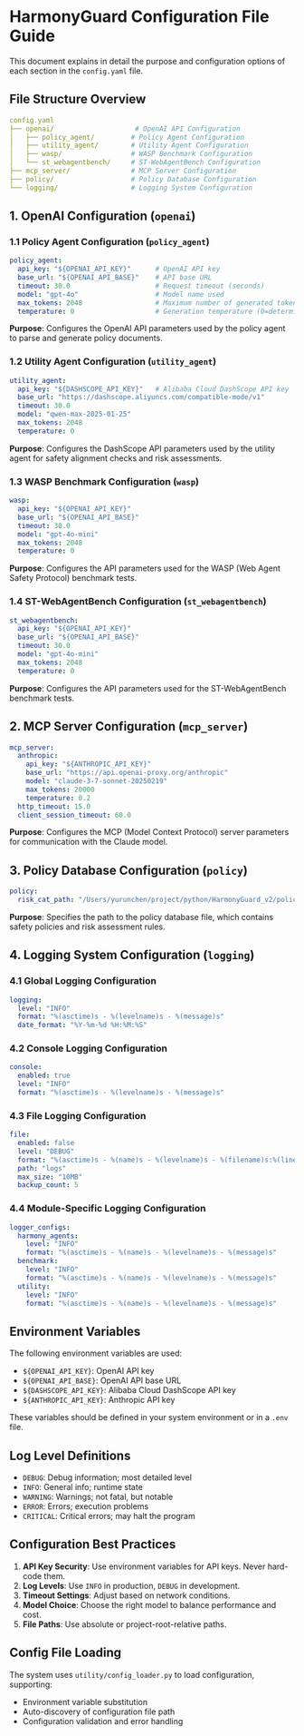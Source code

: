 # HarmonyGuard Configuration File Guide

This document explains in detail the purpose and configuration options of each section in the `config.yaml` file.

## File Structure Overview

```yaml
config.yaml
├── openai/                    # OpenAI API Configuration
│   ├── policy_agent/         # Policy Agent Configuration
│   ├── utility_agent/        # Utility Agent Configuration
│   ├── wasp/                 # WASP Benchmark Configuration
│   └── st_webagentbench/     # ST-WebAgentBench Configuration
├── mcp_server/               # MCP Server Configuration
├── policy/                   # Policy Database Configuration
└── logging/                  # Logging System Configuration
```

## 1. OpenAI Configuration (`openai`)

### 1.1 Policy Agent Configuration (`policy_agent`)

```yaml
policy_agent:
  api_key: "${OPENAI_API_KEY}"      # OpenAI API key
  base_url: "${OPENAI_API_BASE}"    # API base URL
  timeout: 30.0                     # Request timeout (seconds)
  model: "gpt-4o"                   # Model name used
  max_tokens: 2048                  # Maximum number of generated tokens
  temperature: 0                    # Generation temperature (0=deterministic, 1=random)
```

**Purpose**: Configures the OpenAI API parameters used by the policy agent to parse and generate policy documents.

### 1.2 Utility Agent Configuration (`utility_agent`)

```yaml
utility_agent:
  api_key: "${DASHSCOPE_API_KEY}"   # Alibaba Cloud DashScope API key
  base_url: "https://dashscope.aliyuncs.com/compatible-mode/v1"
  timeout: 30.0
  model: "qwen-max-2025-01-25"
  max_tokens: 2048
  temperature: 0
```

**Purpose**: Configures the DashScope API parameters used by the utility agent for safety alignment checks and risk assessments.

### 1.3 WASP Benchmark Configuration (`wasp`)

```yaml
wasp:
  api_key: "${OPENAI_API_KEY}"
  base_url: "${OPENAI_API_BASE}"
  timeout: 30.0
  model: "gpt-4o-mini"
  max_tokens: 2048
  temperature: 0
```

**Purpose**: Configures the API parameters used for the WASP (Web Agent Safety Protocol) benchmark tests.

### 1.4 ST-WebAgentBench Configuration (`st_webagentbench`)

```yaml
st_webagentbench:
  api_key: "${OPENAI_API_KEY}"
  base_url: "${OPENAI_API_BASE}"
  timeout: 30.0
  model: "gpt-4o-mini"
  max_tokens: 2048
  temperature: 0
```

**Purpose**: Configures the API parameters used for the ST-WebAgentBench benchmark tests.

## 2. MCP Server Configuration (`mcp_server`)

```yaml
mcp_server:
  anthropic:
    api_key: "${ANTHROPIC_API_KEY}"
    base_url: "https://api.openai-proxy.org/anthropic"
    model: "claude-3-7-sonnet-20250219"
    max_tokens: 20000
    temperature: 0.2
  http_timeout: 15.0
  client_session_timeout: 60.0
```

**Purpose**: Configures the MCP (Model Context Protocol) server parameters for communication with the Claude model.

## 3. Policy Database Configuration (`policy`)

```yaml
policy:
  risk_cat_path: "/Users/yurunchen/project/python/HarmonyGuard_v2/policy_processing_output/process_20250804_041851/wasp_policies.json"
```

**Purpose**: Specifies the path to the policy database file, which contains safety policies and risk assessment rules.

## 4. Logging System Configuration (`logging`)

### 4.1 Global Logging Configuration

```yaml
logging:
  level: "INFO"
  format: "%(asctime)s - %(levelname)s - %(message)s"
  date_format: "%Y-%m-%d %H:%M:%S"
```

### 4.2 Console Logging Configuration

```yaml
console:
  enabled: true
  level: "INFO"
  format: "%(asctime)s - %(levelname)s - %(message)s"
```

### 4.3 File Logging Configuration

```yaml
file:
  enabled: false
  level: "DEBUG"
  format: "%(asctime)s - %(name)s - %(levelname)s - %(filename)s:%(lineno)d - %(message)s"
  path: "logs"
  max_size: "10MB"
  backup_count: 5
```

### 4.4 Module-Specific Logging Configuration

```yaml
logger_configs:
  harmony_agents:
    level: "INFO"
    format: "%(asctime)s - %(name)s - %(levelname)s - %(message)s"
  benchmark:
    level: "INFO"
    format: "%(asctime)s - %(name)s - %(levelname)s - %(message)s"
  utility:
    level: "INFO"
    format: "%(asctime)s - %(name)s - %(levelname)s - %(message)s"
```

## Environment Variables

The following environment variables are used:

- `${OPENAI_API_KEY}`: OpenAI API key  
- `${OPENAI_API_BASE}`: OpenAI API base URL  
- `${DASHSCOPE_API_KEY}`: Alibaba Cloud DashScope API key  
- `${ANTHROPIC_API_KEY}`: Anthropic API key  

These variables should be defined in your system environment or in a `.env` file.

## Log Level Definitions

- `DEBUG`: Debug information; most detailed level
- `INFO`: General info; runtime state
- `WARNING`: Warnings; not fatal, but notable
- `ERROR`: Errors; execution problems
- `CRITICAL`: Critical errors; may halt the program

## Configuration Best Practices

1. **API Key Security**: Use environment variables for API keys. Never hard-code them.
2. **Log Levels**: Use `INFO` in production, `DEBUG` in development.
3. **Timeout Settings**: Adjust based on network conditions.
4. **Model Choice**: Choose the right model to balance performance and cost.
5. **File Paths**: Use absolute or project-root-relative paths.

## Config File Loading

The system uses `utility/config_loader.py` to load configuration, supporting:

- Environment variable substitution  
- Auto-discovery of configuration file path  
- Configuration validation and error handling  
